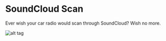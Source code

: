 SoundCloud Scan
================

Ever wish your car radio would scan through SoundCloud?  Wish no more.

![alt tag](https://raw.github.com/stefbowerman/SoundCloudScan/master/preview.png)